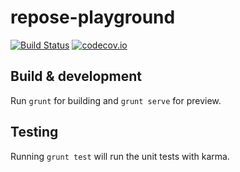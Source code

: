 # repose-playground

[![Build Status](https://travis-ci.org/rackerlabs/repose_playground_frontend.svg)](https://travis-ci.org/rackerlabs/repose_playground_frontend)
[![codecov.io](http://codecov.io/github/rackerlabs/repose_playground_frontend/coverage.svg?branch=master)](http://codecov.io/github/rackerlabs/repose_playground_frontend?branch=master)

## Build & development

Run `grunt` for building and `grunt serve` for preview.

## Testing

Running `grunt test` will run the unit tests with karma.
